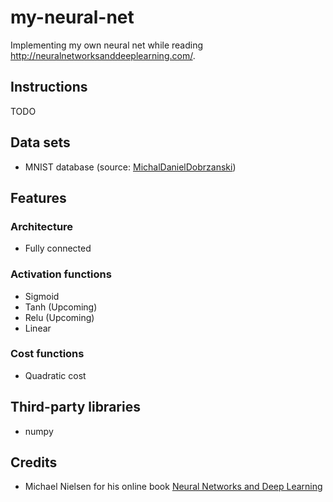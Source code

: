 # my-neural-net
Implementing my own neural net while reading http://neuralnetworksanddeeplearning.com/.

## Instructions
TODO

## Data sets
- MNIST database (source: [MichalDanielDobrzanski](https://github.com/MichalDanielDobrzanski/DeepLearningPython35))

## Features
### Architecture
- Fully connected

### Activation functions
- Sigmoid
- Tanh (Upcoming)
- Relu (Upcoming)
- Linear

### Cost functions
- Quadratic cost

## Third-party libraries
- numpy

## Credits
- Michael Nielsen for his online book [Neural Networks and Deep Learning](http://neuralnetworksanddeeplearning.com/)